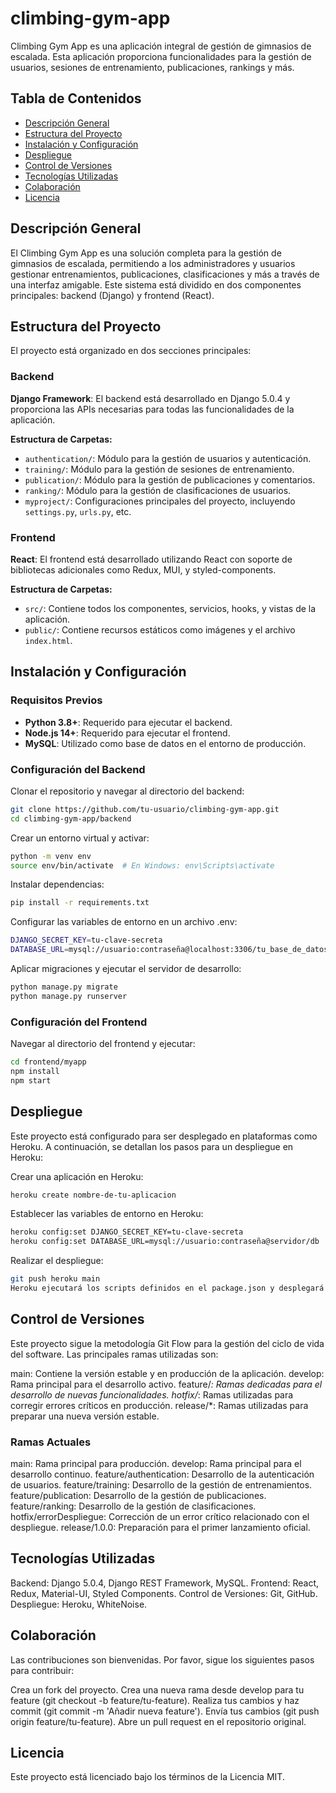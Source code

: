 # climbing-gym-app

Climbing Gym App es una aplicación integral de gestión de gimnasios de escalada. Esta aplicación proporciona funcionalidades para la gestión de usuarios, sesiones de entrenamiento, publicaciones, rankings y más.

## Tabla de Contenidos
- [Descripción General](#descripción-general)
- [Estructura del Proyecto](#estructura-del-proyecto)
- [Instalación y Configuración](#instalación-y-configuración)
- [Despliegue](#despliegue)
- [Control de Versiones](#control-de-versiones)
- [Tecnologías Utilizadas](#tecnologías-utilizadas)
- [Colaboración](#colaboración)
- [Licencia](#licencia)

## Descripción General
El Climbing Gym App es una solución completa para la gestión de gimnasios de escalada, permitiendo a los administradores y usuarios gestionar entrenamientos, publicaciones, clasificaciones y más a través de una interfaz amigable. Este sistema está dividido en dos componentes principales: backend (Django) y frontend (React).

## Estructura del Proyecto
El proyecto está organizado en dos secciones principales:

### Backend

**Django Framework**: El backend está desarrollado en Django 5.0.4 y proporciona las APIs necesarias para todas las funcionalidades de la aplicación.

**Estructura de Carpetas:**
- `authentication/`: Módulo para la gestión de usuarios y autenticación.
- `training/`: Módulo para la gestión de sesiones de entrenamiento.
- `publication/`: Módulo para la gestión de publicaciones y comentarios.
- `ranking/`: Módulo para la gestión de clasificaciones de usuarios.
- `myproject/`: Configuraciones principales del proyecto, incluyendo `settings.py`, `urls.py`, etc.

### Frontend

**React**: El frontend está desarrollado utilizando React con soporte de bibliotecas adicionales como Redux, MUI, y styled-components.

**Estructura de Carpetas:**
- `src/`: Contiene todos los componentes, servicios, hooks, y vistas de la aplicación.
- `public/`: Contiene recursos estáticos como imágenes y el archivo `index.html`.

## Instalación y Configuración

### Requisitos Previos
- **Python 3.8+**: Requerido para ejecutar el backend.
- **Node.js 14+**: Requerido para ejecutar el frontend.
- **MySQL**: Utilizado como base de datos en el entorno de producción.

### Configuración del Backend

Clonar el repositorio y navegar al directorio del backend:

```bash
git clone https://github.com/tu-usuario/climbing-gym-app.git
cd climbing-gym-app/backend
```


Crear un entorno virtual y activar:

```bash
python -m venv env
source env/bin/activate  # En Windows: env\Scripts\activate
```

Instalar dependencias:
```bash
pip install -r requirements.txt
```

Configurar las variables de entorno en un archivo .env:

```bash
DJANGO_SECRET_KEY=tu-clave-secreta
DATABASE_URL=mysql://usuario:contraseña@localhost:3306/tu_base_de_datos
```

Aplicar migraciones y ejecutar el servidor de desarrollo:

```bash
python manage.py migrate
python manage.py runserver
```


### Configuración del Frontend

Navegar al directorio del frontend y ejecutar:

```bash
cd frontend/myapp
npm install
npm start
```

## Despliegue
Este proyecto está configurado para ser desplegado en plataformas como Heroku. A continuación, se detallan los pasos para un despliegue en Heroku:

Crear una aplicación en Heroku:

```bash
heroku create nombre-de-tu-aplicacion
```

Establecer las variables de entorno en Heroku:

```bash
heroku config:set DJANGO_SECRET_KEY=tu-clave-secreta
heroku config:set DATABASE_URL=mysql://usuario:contraseña@servidor/db
```

Realizar el despliegue:

```bash
git push heroku main
Heroku ejecutará los scripts definidos en el package.json y desplegará tanto el frontend como el backend.
```


## Control de Versiones

Este proyecto sigue la metodología Git Flow para la gestión del ciclo de vida del software. Las principales ramas utilizadas son:

main: Contiene la versión estable y en producción de la aplicación.
develop: Rama principal para el desarrollo activo.
feature/*: Ramas dedicadas para el desarrollo de nuevas funcionalidades.
hotfix/*: Ramas utilizadas para corregir errores críticos en producción.
release/*: Ramas utilizadas para preparar una nueva versión estable.

### Ramas Actuales
main: Rama principal para producción.
develop: Rama principal para el desarrollo continuo.
feature/authentication: Desarrollo de la autenticación de usuarios.
feature/training: Desarrollo de la gestión de entrenamientos.
feature/publication: Desarrollo de la gestión de publicaciones.
feature/ranking: Desarrollo de la gestión de clasificaciones.
hotfix/errorDespliegue: Corrección de un error crítico relacionado con el despliegue.
release/1.0.0: Preparación para el primer lanzamiento oficial.



## Tecnologías Utilizadas

Backend: Django 5.0.4, Django REST Framework, MySQL.
Frontend: React, Redux, Material-UI, Styled Components.
Control de Versiones: Git, GitHub.
Despliegue: Heroku, WhiteNoise.


## Colaboración
Las contribuciones son bienvenidas. Por favor, sigue los siguientes pasos para contribuir:

Crea un fork del proyecto.
Crea una nueva rama desde develop para tu feature (git checkout -b feature/tu-feature).
Realiza tus cambios y haz commit (git commit -m 'Añadir nueva feature').
Envía tus cambios (git push origin feature/tu-feature).
Abre un pull request en el repositorio original.

## Licencia
Este proyecto está licenciado bajo los términos de la Licencia MIT.